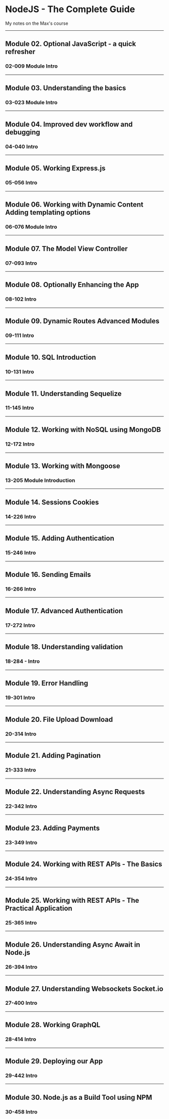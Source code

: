 # NodeJS - The Complete Guide

My notes on the Max's course

---

## Module 02. Optional JavaScript - a quick refresher

### 02-009 Module Intro

---

## Module 03. Understanding the basics

### 03-023 Module Intro

---

## Module 04. Improved dev workflow and debugging

### 04-040 Intro

---

## Module 05. Working Express.js

### 05-056 Intro

---

## Module 06. Working with Dynamic Content Adding templating options

### 06-076 Module Intro

---

## Module 07. The Model View Controller

### 07-093 Intro

---

## Module 08. Optionally Enhancing the App

### 08-102 Intro

---

## Module 09. Dynamic Routes Advanced Modules

### 09-111 Intro

---

## Module 10. SQL Introduction

### 10-131 Intro

---

## Module 11. Understanding Sequelize

### 11-145 Intro

---

## Module 12. Working with NoSQL using MongoDB

### 12-172 Intro

---

## Module 13. Working with Mongoose

### 13-205 Module Introduction

---

## Module 14. Sessions Cookies

### 14-226 Intro

---

## Module 15. Adding Authentication

### 15-246 Intro

---

## Module 16. Sending Emails

### 16-266 Intro

---

## Module 17. Advanced Authentication

### 17-272 Intro

---

## Module 18. Understanding validation

### 18-284 - Intro

---

## Module 19. Error Handling

### 19-301 Intro

---

## Module 20. File Upload Download

### 20-314 Intro

---

## Module 21. Adding Pagination

### 21-333 Intro

---

## Module 22. Understanding Async Requests

### 22-342 Intro

---

## Module 23. Adding Payments

### 23-349 Intro

---

## Module 24. Working with REST APIs - The Basics

### 24-354 Intro

---

## Module 25. Working with REST APIs - The Practical Application

### 25-365 Intro

---

## Module 26. Understanding Async Await in Node.js

### 26-394 Intro

---

## Module 27. Understanding Websockets Socket.io

### 27-400 Intro

---

## Module 28. Working GraphQL

### 28-414 Intro

---

## Module 29. Deploying our App

### 29-442 Intro

---

## Module 30. Node.js as a Build Tool using NPM

### 30-458 Intro
